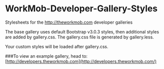 WorkMob-Developer-Gallery-Styles
================================

Stylesheets for the http://theworkmob.com developer galleries

The base gallery uses default Bootstrap v3.0.3 styles, then additional styles are added by gallery.css. The gallery.css file is generated by gallery.less. 

Your custom styles will be loaded after gallery.css. 

###To view an example gallery, head to: [http://developers.theworkmob.com](http://developers.theworkmob.com/)

